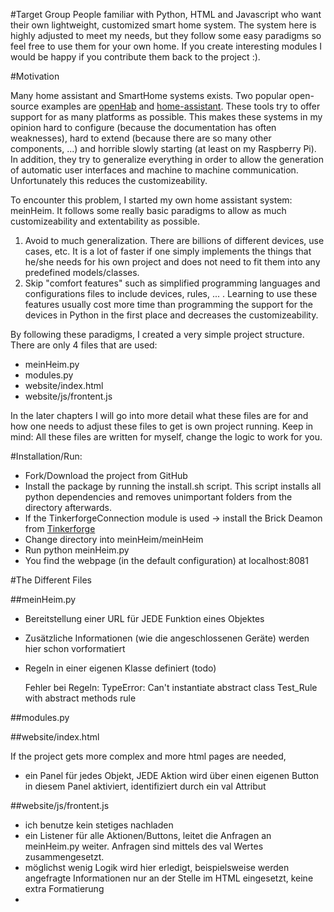 #Target Group
People familiar with Python, HTML and Javascript who want their own lightweight, customized smart home system. The system here is highly adjusted to meet my needs, but they follow some easy paradigms so feel free to use them for your own home. If you create interesting modules I would be happy if you contribute them back to the project :).

#Motivation

Many home assistant and SmartHome systems exists. Two popular open-source examples are [openHab](https://github.com/openhab/openhab) and [home-assistant](https://github.com/balloob/home-assistant). These tools try to offer support for as many platforms as possible.
This makes these systems in my opinion hard to configure (because the documentation has often weaknesses), hard to extend (because there are so many other components, ...) and horrible slowly starting (at least on my Raspberry Pi). In addition, they try to generalize everything in order to allow the generation of automatic user interfaces and machine to machine communication. Unfortunately this reduces the customizeability.

To encounter this problem, I started my own home assistant system: meinHeim. It follows some really basic paradigms to allow as much customizeability and extentability as possible.

1. Avoid to much generalization. There are billions of different devices, use cases, etc. It is a lot of faster if one simply implements the things that he/she needs for his own project and does not need to fit them into any predefined models/classes.
2. Skip "comfort features" such as simplified programming languages and configurations files to include devices, rules, ... . Learning to use these features usually cost more time than programming the support for the devices in Python in the first place and decreases the customizeability.
 
By following these paradigms, I created a very simple project structure. There are only 4 files that are used:

* meinHeim.py
* modules.py
* website/index.html
* website/js/frontent.js

In the later chapters I will go into more detail what these files are for and how one needs to adjust these files to get is own project running. Keep in mind: All these files are written for myself, change the logic to work for you.

#Installation/Run:

* Fork/Download the project from GitHub
* Install the package by running the install.sh script. This script installs all python dependencies and removes unimportant folders from the directory afterwards.
* If the TinkerforgeConnection module is used -> install the Brick Deamon from [Tinkerforge](tinkerforge.com)
* Change directory into meinHeim/meinHeim
* Run python meinHeim.py
* You find the webpage (in the default configuration) at localhost:8081

#The Different Files

##meinHeim.py

* Bereitstellung einer URL für JEDE Funktion eines Objektes
* Zusätzliche Informationen (wie die angeschlossenen Geräte) werden hier schon vorformatiert
* Regeln in einer eigenen Klasse definiert (todo)

	Fehler bei Regeln: TypeError: Can't instantiate abstract class Test_Rule with abstract methods rule

##modules.py

##website/index.html

If the project gets more complex and more html pages are needed, 

* ein Panel für jedes Objekt, JEDE Aktion wird über einen eigenen Button in diesem Panel aktiviert, identifiziert durch ein val Attribut

##website/js/frontent.js

* ich benutze kein stetiges nachladen
* ein Listener für alle Aktionen/Buttons, leitet die Anfragen an meinHeim.py weiter. Anfragen sind mittels des val Wertes zusammengesetzt.
* möglichst wenig Logik wird hier erledigt, beispielsweise werden angefragte Informationen nur an der Stelle im HTML eingesetzt, keine extra Formatierung
* 
